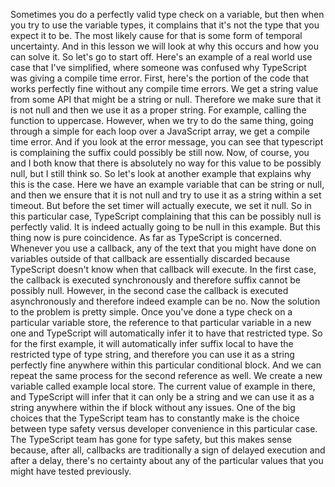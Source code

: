 Sometimes you do a perfectly valid type check on a variable, but then when you try to use the variable
types, it complains that it's not the type that you expect it to be.
The most likely cause for that is some form of temporal uncertainty.
And in this lesson we will look at why this occurs and how you can solve it.
So let's go to start off.
Here's an example of a real world use case that I've simplified, where someone was confused why TypeScript
was giving a compile time error.
First, here's the portion of the code that works perfectly fine without any compile time errors.
We get a string value from some API that might be a string or null.
Therefore we make sure that it is not null and then we use it as a proper string.
For example, calling the function to uppercase.
However, when we try to do the same thing, going through a simple for each loop over a JavaScript
array, we get a compile time error.
And if you look at the error message, you can see that typescript is complaining the suffix could possibly
be still now.
Now, of course, you and I both know that there is absolutely no way for this value to be possibly
null, but I still think so.
So let's look at another example that explains why this is the case.
Here we have an example variable that can be string or null, and then we ensure that it is not null
and try to use it as a string within a set timeout.
But before the set timer will actually execute, we set it null.
So in this particular case, TypeScript complaining that this can be possibly null is perfectly valid.
It is indeed actually going to be null in this example.
But this thing now is pure coincidence.
As far as TypeScript is concerned.
Whenever you use a callback, any of the text that you might have done on variables outside of that
callback are essentially discarded because TypeScript doesn't know when that callback will execute.
In the first case, the callback is executed synchronously and therefore suffix cannot be possibly null.
However, in the second case the callback is executed asynchronously and therefore indeed example can
be no.
Now the solution to the problem is pretty simple.
Once you've done a type check on a particular variable store, the reference to that particular variable
in a new one and TypeScript will automatically infer it to have that restricted type.
So for the first example, it will automatically infer suffix local to have the restricted type of type
string, and therefore you can use it as a string perfectly fine anywhere within this particular conditional
block.
And we can repeat the same process for the second reference as well.
We create a new variable called example local store.
The current value of example in there, and TypeScript will infer that it can only be a string and we
can use it as a string anywhere within the if block without any issues.
One of the big choices that the TypeScript team has to constantly make is the choice between type safety
versus developer convenience in this particular case.
The TypeScript team has gone for type safety, but this makes sense because, after all, callbacks
are traditionally a sign of delayed execution and after a delay, there's no certainty about any of
the particular values that you might have tested previously.
